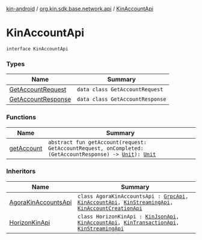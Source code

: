 [kin-android](../../index.md) / [org.kin.sdk.base.network.api](../index.md) / [KinAccountApi](./index.md)

# KinAccountApi

`interface KinAccountApi`

### Types

| Name | Summary |
|---|---|
| [GetAccountRequest](-get-account-request/index.md) | `data class GetAccountRequest` |
| [GetAccountResponse](-get-account-response/index.md) | `data class GetAccountResponse` |

### Functions

| Name | Summary |
|---|---|
| [getAccount](get-account.md) | `abstract fun getAccount(request: GetAccountRequest, onCompleted: (GetAccountResponse) -> `[`Unit`](https://kotlinlang.org/api/latest/jvm/stdlib/kotlin/-unit/index.html)`): `[`Unit`](https://kotlinlang.org/api/latest/jvm/stdlib/kotlin/-unit/index.html) |

### Inheritors

| Name | Summary |
|---|---|
| [AgoraKinAccountsApi](../../org.kin.sdk.base.network.api.agora/-agora-kin-accounts-api/index.md) | `class AgoraKinAccountsApi : `[`GrpcApi`](../../org.kin.sdk.base.network.api.agora/-grpc-api/index.md)`, `[`KinAccountApi`](./index.md)`, `[`KinStreamingApi`](../-kin-streaming-api/index.md)`, `[`KinAccountCreationApi`](../-kin-account-creation-api/index.md) |
| [HorizonKinApi](../../org.kin.sdk.base.network.api.horizon/-horizon-kin-api/index.md) | `class HorizonKinApi : `[`KinJsonApi`](../../org.kin.sdk.base.network.api.horizon/-kin-json-api/index.md)`, `[`KinAccountApi`](./index.md)`, `[`KinTransactionApi`](../-kin-transaction-api/index.md)`, `[`KinStreamingApi`](../-kin-streaming-api/index.md) |
